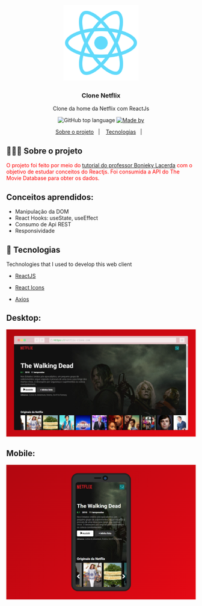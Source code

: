 <h1 align="center">
	<img alt="Logo" src="https://github.com/GustavoMendes21/netflix-clone-reactjs/blob/main/public/logo512.png" width="200px" />
<!--   Application Logo -->
</h1>

<h3 align="center">
  Clone Netflix
</h3>

<p align="center">Clone da home da Netflix com ReactJs</p>

<p align="center">
  <img alt="GitHub top language" src="https://img.shields.io/static/v1?label=Language&message=Javascript&color=1E90FF&style=for-the-badge>&logo=JavaScript">

  <a href="https://www.linkedin.com/in/eliasgcf/">
    <img alt="Made by" src="https://img.shields.io/static/v1?label=Made By&message=Gustavo Mendes&color=1E90FF&style=for-the-badge>&logo=linkedin">
  </a>
</p>

<p align="center">
  <a href="#-about-the-project">Sobre o projeto</a>&nbsp;&nbsp;&nbsp;|&nbsp;&nbsp;&nbsp;
  <a href="#-technologies">Tecnologias</a>&nbsp;&nbsp;&nbsp;|&nbsp;&nbsp;&nbsp;
</p>

## 👨🏻‍💻 Sobre o projeto

<p style="color: red;">
O projeto foi feito por meio do <a href="https://www.youtube.com/watch?v=tBweoUiMsDg">tutorial do professor Bonieky Lacerda</a> com o 
objetivo de estudar conceitos do Reactjs. Foi consumida a API do The Movie Database para obter os dados.
</p>

<p style="color: red;">
<h2>Conceitos aprendidos: </h2>
<ul>
	<li>Manipulação da DOM</li>
	<li>React Hooks: useState, useEffect</li>
	<li>Consumo de Api REST</li>
	<li>Responsividade</li>
	
</ul>
</p>

## 🚀 Tecnologias

Technologies that I used to develop this web client

- [ReactJS](https://reactjs.org/)
<!-- - [TypeScript](https://www.typescriptlang.org/) -->
<!-- - [React Router DOM](https://reacttraining.com/react-router/) -->
- [React Icons](https://react-icons.netlify.com/#/)
<!-- - [UnForm](https://unform.dev/) [💜](https://rocketseat.com.br/) -->
<!-- - [Yup](https://github.com/jquense/yup) -->
<!-- - [Styled Components](https://styled-components.com/) -->
<!-- - [Polished](https://github.com/styled-components/polished) -->
- [Axios](https://github.com/axios/axios)
<!-- - [Husky](https://github.com/typicode/husky) -->
<!-- - [Commitlint](https://github.com/conventional-changelog/commitlint) -->
<!-- - [Commitizen](https://github.com/commitizen/cz-cli) -->
<!-- - [Eslint](https://eslint.org/) -->
<!-- - [Prettier](https://prettier.io/) -->
<!-- - [EditorConfig](https://editorconfig.org/) -->

<h2>Desktop:</h2>
<img src="https://github.com/GustavoMendes21/netflix-clone-reactjs/blob/main/public/screenshot-rocks.png"></img>
<h2>Mobile:</h2>

<img src="https://github.com/GustavoMendes21/netflix-clone-reactjs/blob/main/public/screenshot-rocks-phone.png"></img>


